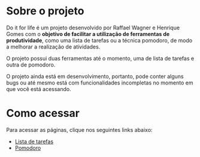 # Sobre o projeto

Do it for life é um projeto desenvolvido por Raffael Wagner e Henrique Gomes com o **objetivo de facilitar a utilização de ferramentas de produtividade**, como uma lista de tarefas ou a técnica pomodoro, de modo a melhorar a realização de atividades.

O projeto possui duas ferramentas até o momento, uma de lista de tarefas e outra de pomodoro.

O projeto ainda está em desenvolvimento, portanto, pode conter alguns bugs ou até mesmo está com funcionalidades incompletas no momento em que você está acessando.

# Como acessar

Para acessar as páginas, clique nos seguintes links abaixo:
- [Lista de tarefas](https://raffael-wagner.github.io/to-do-list/)
- [Pomodoro](https://raffael-wagner.github.io/to-do-list/pomodoro)

